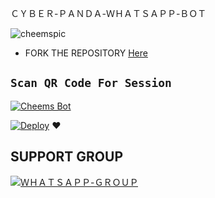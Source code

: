 ＣＹＢＥＲ-ＰＡＮＤＡ-ＷＨＡＴＳＡＰＰ-ＢＯＴ






![cheemspic](https://github.com/CYBER-x-SACHIYA/CYBER-x-SACHIYA/assets/148566818/74fc51ee-e455-4f38-9f41-b6cce7aa36b0)









- FORK THE REPOSITORY [Here](https://github.com/DGXeon/CheemsBot-MD8/fork)

## `Scan QR Code For Session`
[![Cheems Bot](https://repl.it/badge/github/quiec/whatsasena)](https://replit.com/@ffm08985/or?v=1)





[![Deploy](https://www.herokucdn.com/deploy/button.svg)](https://heroku.com/deploy?template=https://github.com/CYBER-x-SACHIYA/CYBER-x-SACHIYA)
❤️







 ## SUPPORT GROUP
<a href="https://chat.whatsapp.com/EOFF9sbXsfhF9Q8RqEz0ZK"><img alt="ＷＨＡＴＳＡＰＰ-ＧＲＯＵＰ" src="https://camo.githubusercontent.com/2157131829ac512183ee8f8b6c6f803688a4cc66a2e686602844e80478401a7c/68747470733a2f2f696d672e736869656c64732e696f2f62616467652f4a6f696e2047726f75702d3235443336363f7374796c653d666f722d7468652d6261646765266c6f676f3d7768617473617070266c6f676f436f6c6f723d7768697465"/></a>

